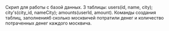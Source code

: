 Скрип для работы с базой данных.
3 таблицы: users(id, name, city); city's(city_id, nameCity); amounts(userId, amount).
Команды создания таблиц, заполненияб сколько москвичей потратили денег и количество потраченных денег каждого москвича.
